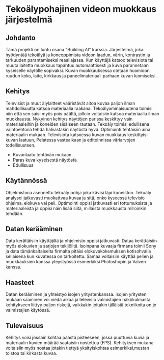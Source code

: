 # Tekoälypohajinen videon muokkaus järjestelmä



## Johdanto

Tämä projekti on luotu osana "Building AI" kurssia. Järjestelmä, joka hyödyntää tekoälyä ja koneoppimista videon laadun, värin, kontrastin ja tarkuuden parantamiseksi reaaliajassa. Kun käyttäjä katsoo televisiota tai muuta laitetta muokkaus tapahtuu automaattisesti ja kuva parannetaan kyseiselle näytölle sopivaksi. Kuvan muokkauksessa otetaan huomioon ruudun koko, laite, kirkkaus ja paneelimateriaali parhaan kuvan luomiseksi.

## Kehitys

Televisiot ja muut älylaitteet vääristävät aitoa kuvaa paljon ilman mahdollisuutta katsoa materiaalia raakana. Tekoälyominaisuutena toimisi niin että sen saisi myös pois päältä, jolloin voitaisiin katsoa materiaalia ilman muokkausta. Nykyinen kehitys näyttöjen parissa keskittyy vain materiaaleihin ja koneiden sisäiseen rautaan. Tekoäly toimisi edullisena vaihtoehtona tehdä halvastakin näytöstä hyvä. Optimointi tehtäisiin aina materiaalin mukaan. Televisiota katsoessa kuvan muokkaus keskittyisi kuvan laatuun, Pelatessa vasteaikaan ja editoinnissa väriarvojen todellisuuteen. 
 
* Kuvanlaatu tehtävän mukaan
* Paras kuva kyseisestä näytöstä
* Edullisuus


## Käytännössä

Ohjelmistona asennettu tekoäly pohja joka kävisi läpi koneiston. Tekoäly analysoi jatkuvasti muokattvaa kuvaa ja sitä, onko kyseessä televisio ohjelma, elokuva vai peli. Optimointi oppisi jatkuvasti eri tottumuksista ja materiaaleista ja oppisi näin lisää siitä, millaista muokkausta milloinkin tehdään. 


## Datan kerääminen
Data kerättäisiin käyttäjiltä ja ohjelmisto oppisi jatkuvasti. Dataa kerättäisiin myös elokuvien ja sarjojen tekijöiltä. Isoinpana kuvaaja firmana toimii Sony ja data tämänkaltaiselta firmalta pitäisi elokuvakokemuksen kotisohvalla sellaisena kun kuvatessa on tarkoitettu. Samaa voitaisiin käyttää pelien ja muokkauksien kanssa yteystyössä esimerkiksi Photoshopin ja Valven kanssa.

## Haasteet

Datan kerääminen ja yhteistyö isojen yritystenkanssa. Isojen yritysten mukaan saaminen voi viedä aikaa ja televisio valmistajien näkökulmasta kehitykseen liittyy paljon riskejä, vaikkakin joitakin tälläisiä tekniikoita on jo valmistajien käytössä. 

## Tulevaisuus

Kehitys voisi jossain kohtaa päästä pisteeseen, jossa puuttuvia kuvia ja materiaalin kuvien määrää saataisiin nostettua (FPS). Kehityksen mukana voitaisiin myös nostaa jotakin tiettyä yksityiskohtaa esimerkiksi,mustan toistoa tai kirkasta kuvaa. 

